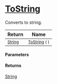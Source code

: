 # [ToString](./HierarchyElement-100664124.md)

Converts to string.

| Return | Name | 
| --- | --- | 
| <sub>[String](https://docs.microsoft.com/en-us/dotnet/api/System.String)</sub>| <sub>[ToString](./HierarchyElement-100664124.md) (  )</sub>| <br>


#### Parameters

#### Returns
[String](https://docs.microsoft.com/en-us/dotnet/api/System.String)
